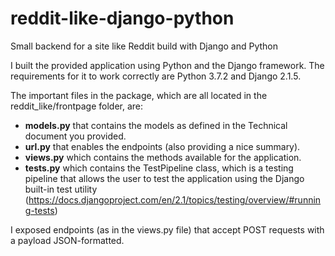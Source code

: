 # reddit-like-django-python
Small backend for a site like Reddit build with Django and Python

I built the provided application using Python and the Django framework. 
The requirements for it to work correctly are Python 3.7.2 and Django 2.1.5.

The important files in the package, which are all located in the reddit_like/frontpage folder, are:
  - <b>models.py</b> that contains the models as defined in the Technical document you provided.
  - <b>url.py</b> that enables the endpoints (also providing a nice summary).
  - <b>views.py</b> which contains the methods available for the application.
  - <b>tests.py</b> which contains the TestPipeline class, which is a testing pipeline that allows the user to test the application using the Django built-in test utility (https://docs.djangoproject.com/en/2.1/topics/testing/overview/#running-tests)

I exposed endpoints (as in the views.py file) that accept POST requests with a payload JSON-formatted.
